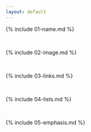 ```yaml
---
layout: default
---
```


 {% include 01-name.md %}

<br>

 {% include 02-image.md %}

<br>

 {% include 03-links.md %}

<br>

{% include 04-lists.md %}

 <br>

{% include 05-emphasis.md %}
